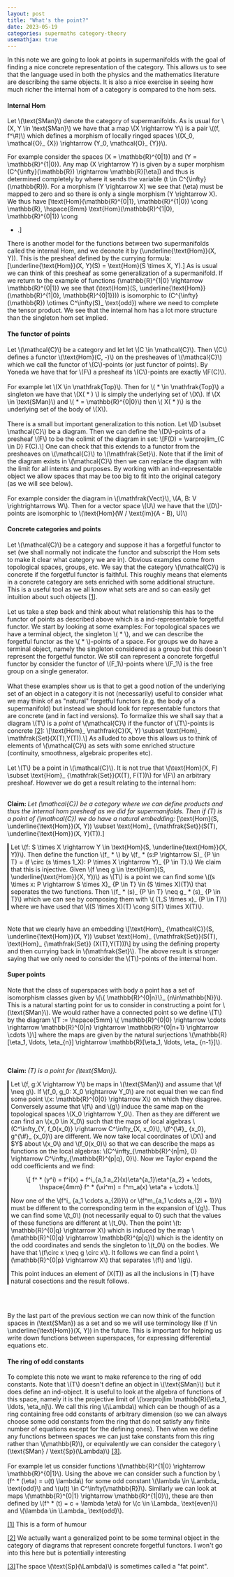 ```yaml
---
layout: post
title: "What's the point?"
date: 2023-05-19
categories: supermaths category-theory
usemathjax: true
---
```



<p>
In this note we are going to look at points in supermanifolds with the goal of
finding a nice concrete representation of the category. This allows us to see
that the language used in both the physics and the mathematics literature are
describing the same objects.
It is also a nice exercise in seeing how much richer the internal hom of
a category is compared to the hom sets.
</p>


<h4>Internal Hom</h4>
<p>
Let \(\text{SMan}\) denote the category of supermanifolds. As is usual for \(X,
Y \in \text{SMan}\) we have that a map \(X \rightarrow Y\) is a pair \((f,
f^\#)\) which defines a morphism of locally ringed spaces \((X_0,
\mathcal{O}_ {X}) \rightarrow (Y_0, \mathcal{O}_ {Y})\).

For example consider the spaces \(X = \mathbb{R}^{0|1}\) and \(Y = \mathbb{R}^{1|0}\).
Any map \(X \rightarrow Y\) is given by a super morphism \(C^{\infty}(\mathbb{R}) \rightarrow
\mathbb{R}[\eta]\) and thus is determined completely by where it sends the
variable \(t \in C^{\infty}(\mathbb{R})\). For a morphism \(Y \rightarrow X\) we
see that \(\eta\) must be mapped to zero and so there is only a single morphism \(Y
\rightarrow X\). We thus have
\[\text{Hom}(\mathbb{R}^{0|1}, \mathbb{R}^{1|0}) \cong
\mathbb{R}, \hspace{8mm} \text{Hom}(\mathbb{R}^{1|0}, \mathbb{R}^{0|1}) \cong
* .\]


There is another model for the functions between two supermanifolds called the
internal Hom, and we deonote it by \(\underline{\text{Hom}}(X, Y)\). This is
the presheaf defined by the currying formula:
\[\underline{\text{Hom}}(X, Y)(S) = \text{Hom}(S \times X, Y).\]
As is usual we can think of this presheaf as some generalization of
a supermanifold.
If we return to the example of functions \(\mathbb{R}^{1|0} \rightarrow
\mathbb{R}^{0|1}\) we see that \(\text{Hom}(S,
\underline{\text{Hom}}(\mathbb{R}^{1|0}, \mathbb{R}^{0|1}))\) is isomorphic to
\(C^{\infty}(\mathbb{R}) \otimes C^\infty(S)_ \text{odd}\) where we need to complete the
tensor product. We see that the internal hom has a lot more structure than the
singleton hom set implied.
</p>


<h4>The functor of points</h4>
<p>
Let \(\mathcal{C}\) be a category and let let \(C \in \mathcal{C}\). Then \(C\)
defines a functor \(\text{Hom}(C, -)\) on the presheaves of \(\mathcal{C}\)
which we call the functor of \(C\)-points (or just functor of points). By
Yoneda we have that for \(F\) a presheaf its \(C\)-points are exactly \(F(C)\).
<br/><br/>
For example let \(X \in \mathfrak{Top}\). Then for \( * \in \mathfrak{Top}\)
a singleton we have that \(X( * ) \) is simply the underlying set of \(X\). If \(X
\in \text{SMan}\) and \( * = \mathbb{R}^{0|0}\) then \( X( * )\) is the
underlying set of the body of \(X\).
<br/><br/>
There is a small but important generalization to this notion. Let \(D \subset
\mathcal{C}\) be a diagram. Then we can define the \(D\)-points of a presheaf
\(F\) to be the colimit of the diagram in set:
\[F(D) = \varprojlim_{C \in D} F(C).\]
One can check that this extends to a functor from the presheaves on
\(\mathcal{C}\) to \(\mathfrak{Set}\). Note that if the limit of the diagram
exists in \(\mathcal{C}\) then we can replace the diagram with the limit for
all intents and purposes. By working with an ind-representable object we allow
spaces that may be too big to fit into the original category (as we will see
below).
<br/><br/>
For example consider the diagram in \(\mathfrak{Vect}\), \(A, B: V \rightrightarrows
W\). Then for a vector space \(U\) we have that the \(D\)-points are isomorphic
to \(\text{Hom}(W / \text{im}(A - B), U)\)
</p>

<h4>Concrete categories and points</h4>
<p>
Let \(\mathcal{C}\) be a category and suppose it has a forgetful functor to set
(we shall normally not indicate the functor and subscript the Hom sets to make
it clear what category we are in). Obvious examples come from topological
spaces, groups, etc.
We say that the category \(\mathcal{C}\) is concrete if the forgetful functor
is faithful. This roughly means that elements in a concrete category are sets
enriched with some additional structure. This is a useful tool as we all know
what sets are and so can easily get intuition about such objects <a 
id="rfootnote-1" href="#footnote-1">[1]</a>.
<br/><br/>
Let us take a step back and think about what relationship this has to the
functor of points as described above which is a ind-representable
forgetful functor. We start by looking at some examples: For topological spaces we have a
terminal object, the singleton \( * \), and we can describe the forgetful 
functor as the \( * \)-points of a space. For groups we do have a terminal 
object, namely the singleton considered as a group but this doesn't represent 
the forgetful functor. We still can represent a concrete forgetful functor by
consider the functor of \(F_1\)-points where \(F_1\) is the free group on
a single generator.
<br/><br/>
What these examples show us is that to get a good notion of the underlying set
of an object in a category it is not (necessarily) useful to consider what we
may think of as "natural" forgetful functors (e.g. the body of a supermanifold)
but instead we should look for representable functors that are concrete (and in
fact ind versions). To formalize this we shall say that a diagram \(T\) is
a <i>point</i> of \(\mathcal{C}\) if the functor of \(T\)-points is concrete
<a id="rfootnote-2" href="#footnote-2">[2]</a>:
\[\text{Hom}_ \mathfrak{C}(X, Y) \subset \text{Hom}_ \mathfrak{Set}(X(T),Y(T)).\]
As alluded to above this allows us to think of elements of \(\mathcal{C}\) as
sets with some enriched structure (continuity, smoothness, algebraic properites
etc).
<br/><br/>
Let \(T\) be a point in \(\mathcal{C}\). It is not true that \(\text{Hom}(X, F)
\subset \text{Hom}_ {\mathfrak{Set}}(X(T), F(T))\) for \(F\) an arbitrary
presheaf. However we do get a result relating to the internal hom:
<br/><br/>

<b>Claim: </b><i>Let \(\mathcal{C}\) be a category where we can define products and
thus the internal hom presheaf as we did for supermanifolds. Then if \(T\) is a point
of \(\mathcal{C}\) we do have a natural embedding:</i>
\[\text{Hom}(S, \underline{\text{Hom}}(X, Y)) \subset \text{Hom}_
{\mathfrak{Set}}(S(T), \underline{\text{Hom}}(X, Y)(T)).\]
<br/>
<div style="border-left-style:solid;padding-left:5px;">
Let \(f: S \times X \rightarrow Y \in \text{Hom}(S, \underline{\text{Hom}}(X, Y))\).
Then define the function \(f_ * \) by \(f_ * (s:P \rightarrow S)_ {P \in T} = (f \circ (s \times 1_X): P \times X \rightarrow Y)_ {P \in T}.\)
We claim that this is injective. Given \(f \neq g \in \text{Hom}(S,
\underline{\text{Hom}}(X, Y))\) as \(T\) is a point we can find some
\((s \times x: P \rightarrow S \times X)_ {P \in T} \in (S \times X)(T)\) that seperates the two
functions. Then \(f_ * (s)_ {P \in T} \neq g_ * (s)_ {P \in T}\) which we can see by composing them
with \( (1_S \times x)_ {P \in T}\) where we have used that \((S \times X)(T) \cong S(T)
\times X(T)\).
</div>
<br/><br/>
Note that we clearly have an embedding
\[\text{Hom}_ {\mathcal{C}}(S, \underline{\text{Hom}}(X, Y))
\subset \text{Hom}_ {\mathfrak{Set}}(S(T), \text{Hom}_ {\mathfrak{Set}} (X(T),Y(T)))\]
by using the defining property and then currying back in \(\mathfrak{Set}\).
The above result is stronger saying that we only need to consider the
\(T\)-points of the internal hom.

</p>

<h4>Super points</h4>
<p>
Note that the class of superspaces with body a point has a set of isomorphism
classes given by \(\{ \mathbb{R}^{0|n}\}_ {n\in\mathbb{N}}\). This is a natural
starting point for us to consider in constructing a point for
\(\text{SMan}\). We would rather have a connected point so we define \(T\) by
the diagram
\[T := \hspace{5mm} \{ \mathbb{R}^{0|0} \rightarrow \cdots \rightarrow \mathbb{R}^{0|n} \rightarrow
\mathbb{R}^{0|n+1} \rightarrow \cdots  \}\]
where the maps are given by the natural surjections \(\mathbb{R}[\eta_1,
\ldots, \eta_{n}] \rightarrow \mathbb{R}[\eta_1, \ldots, \eta_ {n-1}]\). 

<br/><br/>
<b>Claim: </b><i>\(T\) is a point for \(\text{SMan}\).</i>
<div style="border-left-style:solid;padding-left:5px;">
Let \(f, g:X \rightarrow Y\) be maps in \(\text{SMan}\) and assume that \(f
\neq g\). If \(f_0, g_0: X_0 \rightarrow Y_0\) are not equal then we can find
some point \(x: \mathbb{R}^{0|0} \rightarrow X\) on which they disagree.
Conversely assume that \(f\) and \(g\) induce the same map on the topological
spaces \(X_0 \rightarrow Y_0\). Then as they are different we can find an \(x_0
\in X_0\) such that the maps of local algebras \(C^\infty_{Y, f_0(x_0)}
\rightarrow C^\infty_{X, x_0}\), \(f^{\#}_ {x_0}, g^{\#}_ {x_0}\) are
different. We now take local coordinates of \(X\) and $Y$ about \(x_0\) and
\(f_0(x_0)\) so that we can describe the maps as functions on the local
algebras: \(C^\infty_{\mathbb{R}^{n|m}, 0} \rightarrow
C^\infty_{\mathbb{R}^{p|q}, 0}\). Now we Taylor expand the odd coefficients and
we find:
<p align="center">
\[ f^ * (y^i) = f^i(x) + f^i_{a_1 a_2}(x)\eta^{a_1}\eta^{a_2} + \cdots,
\hspace{4mm} f^ * (\xi^m) = f^m_a(x) \eta^a + \cdots.\]
</p>
Now one of the \(f^i_ {a_1 \cdots a_{2l}}\) or \(f^m_{a_1 \cdots a_{2l + 1}}\)
must be different to the corresponding term in the expansion of \(g\). Thus we 
can find some \(t_0\) (not necessarily equal to 0) such that the values of 
these functions are different at \(t_0\). Then the point
\(t: \mathbb{R}^{0|q} \rightarrow X\) which is induced by the map
\(\mathbb{R}^{0|q} \rightarrow \mathbb{R}^{p|q}\) which is the identity on the
odd coordinates and sends the singleton to \(t_0\) on the bodies. We have that \(f\circ x \neq g \circ x\). It follows we
can find a point \(\mathbb{R}^{0|p} \rightarrow X\) that separates \(f\) and \(g\).

This point induces an element of \(X(T)\) as all the inclusions in \(T\) have
natural cosections and the result follows.
</div>
<br/><br/>

By the last part of the previous section we can now think of the function
spaces in \(\text{SMan}\) as a set and so we will use terminology like
\(f \in \underline{\text{Hom}}(X, Y)\) in the future. This is important for helping us write
down functions between superspaces, for expressing differential equations etc.
</p>


<h4>The ring of odd constants</h4>
<p>
To complete this note we want to make reference to the ring of odd constants.
Note that \(T\) doesn't define an object in \(\text{SMan}\) but it does define
an ind-object. It is useful to look at the algebra of functions of this space,
namely it is the projective limit of \(\varprojlim \mathbb{R}[\eta_1, \ldots,
\eta_n]\). We call this ring \(\Lambda\) which can be though of as a ring
containing free odd constants of arbitrary dimension (so we can always choose
some odd constants from the ring that do not satisfy any finite number of
equations except for the defining ones). Then when we define any functions 
between spaces we can just take constants from this ring rather than
\(\mathbb{R}\), or equivalently we can consider the category \(\text{SMan}
/ \text{Sp}(\Lambda)\) <a id="rfootnote-3" href="#footnote-3">[3]</a>.
<br/><br/>
For example let us consider functions \(\mathbb{R}^{1|0} \rightarrow
\mathbb{R}^{0|1}\). Using the above we can consider such a function by \(f^ * (\eta) = u(t) \lambda\) for some
odd constant \(\lambda \in \Lambda_ \text{odd}\) and \(u(t) \in C^\infty(\mathbb{R})\).
Similarly we can look at maps \(\mathbb{R}^{0|1} \rightarrow
\mathbb{R}^{1|0}\), these are then defined by \(f^ * (t) = c + \lambda \eta\)
for \(c \in \Lambda_ \text{even}\) and \(\lambda \in \Lambda_ \text{odd}\).
</p>

<p id="footnote-1"><a href="#rfootnote-1">[1]</a> This is a form of humour</p>

<p id="footnote-2"><a href="#rfootnote-2">[2]</a> We actually want a
generalized point to be some terminal object in the category of diagrams that 
represent concrete forgetful functors. I won't go into this here but is 
potentially interesting</p>

<p id="footnote=3"><a href="rfootnote-3">[3]</a>The space
\(\text{Sp}(\Lambda)\) is sometimes called a "fat point".


